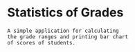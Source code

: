 # Statistics of Grades

    A simple application for calculating
    the grade ranges and printing bar chart
    of scores of students.